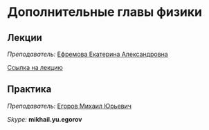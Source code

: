 # Дополнительные главы физики

## Лекции

_Преподаватель:_  [Ефремова Екатерина Александровна](https://isu.ifmo.ru/pls/apex/f?p=2143:PERSON:107330050091725::NO:RP:PID:158628)  
  
[Ссылка на лекцию](https://itmo.zoom.us/j/87044790587?pwd=L3JIcnNDeDY4ZU91VnFqY0xVYUw3QT09)

## Практика

_Преподаватель:_  [Егоров Михаил Юрьевич](https://isu.ifmo.ru/pls/apex/f?p=2143:PERSON:107330050091725::NO:RP:PID:270347)

_Skype:_ **mikhail.yu.egorov**

